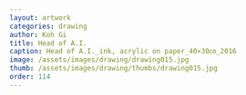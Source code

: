 ```yaml
---
layout: artwork
categories: drawing
author: Koh Gi
title: Head of A.I.
caption: Head of A.I._ink, acrylic on paper_40×30㎝_2016
image: /assets/images/drawing/drawing015.jpg
thumb: /assets/images/drawing/thumbs/drawing015.jpg
order: 114
---
```

